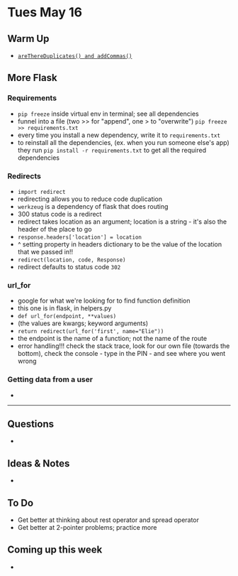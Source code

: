 # Tues May 16

## Warm Up

* [`areThereDuplicates() and addCommas()`](https://repl.it/student/submissions/992834)

## More Flask
 
### Requirements

* `pip freeze` inside virtual env in terminal; see all dependencies
* funnel into a file (two >> for "append", one > to "overwrite") `pip freeze >> requirements.txt`
* every time you install a new dependency, write it to `requirements.txt`
* to reinstall all the dependencies, (ex. when you run someone else's app) they run `pip install -r requirements.txt` to get all the required dependencies


### Redirects

* `import redirect`
* redirecting allows you to reduce code duplication
* `werkzeug` is a dependency of flask that does routing
* 300 status code is a redirect
* redirect takes location as an argument; location is a string - it's also the header of the place to go
* `response.headers['location'] = location`
* ^ setting property in headers dictionary to be the value of the location that we passed in!! 
* `redirect(location, code, Response)`
* redirect defaults to status code `302`

### url_for

* google for what we're looking for to find function definition
* this one is in flask, in helpers.py
* `def url_for(endpoint, **values)`
* (the values are kwargs; keyword arguments)
* `return redirect(url_for('first', name="Elie"))`
* the endpoint is the name of a function; not the name of the route
* error handling!!! check the stack trace, look for our own file (towards the bottom), check the console - type in the PIN - and see where you went wrong 

### Getting data from a user

* 

************************************

## Questions 

* 

## Ideas & Notes

* 

## To Do

* Get better at thinking about rest operator and spread operator
* Get better at 2-pointer problems; practice more

## Coming up this week

* 

